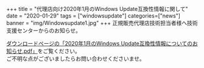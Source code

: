 +++
title = "代理店向け2020年1月のWindows Update互換性情報に関して"
date = "2020-01-29"
tags = ["windowsupdate"]
categories=["news"]
banner = "img/Windowsupdate1.jpg"
+++
正規販売代理店技術担当者様へ技術支援センターからのお知らせ。  
<!--more-->


[ダウンロードページの「2020年1月のWindows Update互換性情報についてのお知らせ.pdf」](https://www.kitasp.com/downloads/)をご覧ください。  
ご不明な点がございましたらお問い合わせくださいませ。

